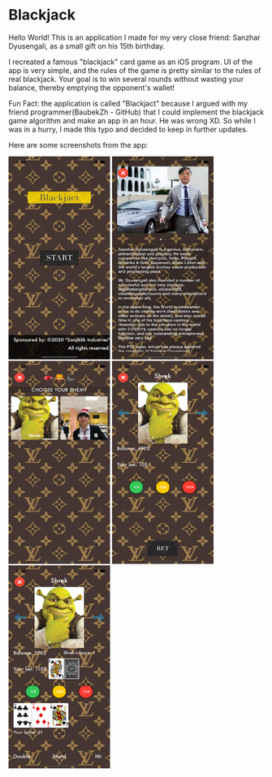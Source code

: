 # Blackjack
Hello World! This is an application I made for my very close friend: Sanzhar Dyusengali, as a small gift on his 15th birthday. 

I recreated a famous "blackjack" card game as an iOS program. 
UI of the app is very simple, and the rules of the game is pretty similar to the rules of real blackjack.
Your goal is to win several rounds without wasting your balance, thereby emptying the opponent's wallet! 

Fun Fact: the application is called "Blackjact" because I argued with my friend programmer(BaubekZh - GitHub) that I could implement the blackjack game algorithm and make an app in an hour. He was wrong XD. So while I was in a hurry, I made this typo and decided to keep in further updates. 

Here are some screenshots from the app: 

<img src="https://github.com/MetahCoder/Blackjack/blob/master/main_menu.png" width="200" height="400"> <img src="https://github.com/MetahCoder/Blackjack/blob/master/info.png" width="200" height="400"> <img src="https://github.com/MetahCoder/Blackjack/blob/master/opponentsMenu.png" width="200" height="400"> <img src="https://github.com/MetahCoder/Blackjack/blob/master/game1.png" width="200" height="400"> <img src="https://github.com/MetahCoder/Blackjack/blob/master/game2.png" width="200" height="400">
